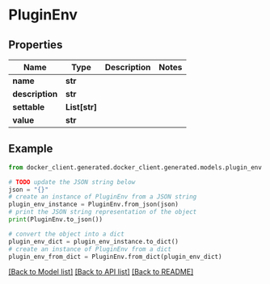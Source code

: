 # PluginEnv


## Properties

Name | Type | Description | Notes
------------ | ------------- | ------------- | -------------
**name** | **str** |  | 
**description** | **str** |  | 
**settable** | **List[str]** |  | 
**value** | **str** |  | 

## Example

```python
from docker_client.generated.docker_client.generated.models.plugin_env import PluginEnv

# TODO update the JSON string below
json = "{}"
# create an instance of PluginEnv from a JSON string
plugin_env_instance = PluginEnv.from_json(json)
# print the JSON string representation of the object
print(PluginEnv.to_json())

# convert the object into a dict
plugin_env_dict = plugin_env_instance.to_dict()
# create an instance of PluginEnv from a dict
plugin_env_from_dict = PluginEnv.from_dict(plugin_env_dict)
```
[[Back to Model list]](../README.md#documentation-for-models) [[Back to API list]](../README.md#documentation-for-api-endpoints) [[Back to README]](../README.md)


